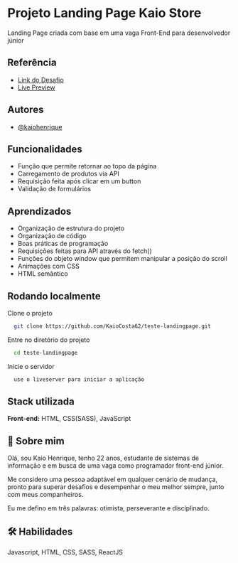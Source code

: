 
# Projeto Landing Page Kaio Store

Landing Page criada com base em uma vaga Front-End para desenvolvedor júnior
## Referência

 - [Link do Desafio](https://github.com/thiagocontaparatestes/testes-vaga-emprego/blob/main/teste-html-css-js.md)
 - [Live Preview](https://kaiocosta62.github.io/teste-juroscompostos/)
 

## Autores

- [@kaiohenrique](https://www.linkedin.com/in/kaio-henrique-costa/)


## Funcionalidades

- Função que permite retornar ao topo da página
- Carregamento de produtos via API
- Requisição feita após clicar em um button
- Validação de formulários


## Aprendizados

- Organização de estrutura do projeto
- Organização de código
- Boas práticas de programação
- Requisições feitas para API através do fetch()
- Funções do objeto window que permitem manipular a posição do scroll
- Animações com CSS
- HTML semântico


## Rodando localmente

Clone o projeto

```bash
  git clone https://github.com/KaioCosta62/teste-landingpage.git
```

Entre no diretório do projeto

```bash
  cd teste-landingpage
```


Inicie o servidor

```bash
  use o liveserver para iniciar a aplicação
```


## Stack utilizada

**Front-end:** HTML, CSS(SASS), JavaScript



## 🚀 Sobre mim
Olá, sou Kaio Henrique, tenho 22 anos, estudante de sistemas de informação e em busca de uma vaga como programador front-end júnior.

Me considero uma pessoa adaptável em qualquer cenário de mudança, pronto para superar desafios e desempenhar o meu melhor sempre, junto com meus companheiros.

Eu me defino em três palavras: otimista, perseverante e disciplinado.


## 🛠 Habilidades
Javascript, HTML, CSS, SASS, ReactJS

